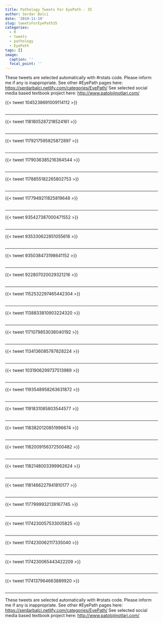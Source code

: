```yaml
---
title: Pathology Tweets For EyePath - 35
author: Serdar Balci
date: '2019-11-19'
slug: tweetsForEyePath35
categories:
  - R
  - tweets
  - pathology
  - EyePath
tags: []
image:
  caption: ''
  focal_point: ''
---
```



These tweets are selected automatically with #rstats code. Please inform me if any is inappropriate.
See other #EyePath pages here: https://serdarbalci.netlify.com/categories/EyePath/ 
See selected social media based textbook project here: http://www.patolojinotlari.com/

{{< tweet 1045238691009114112 >}}
<br>
<br>
<hr>
{{< tweet 1181805287218524161 >}}
<br>
<br>
<hr>
{{< tweet 1179217595825872897 >}}
<br>
<br>
<hr>
{{< tweet 1179036385216364544 >}}
<br>
<br>
<hr>
{{< tweet 1178855182265802753 >}}
<br>
<br>
<hr>
{{< tweet 1177949211825819648 >}}
<br>
<br>
<hr>
{{< tweet 935427387000471552 >}}
<br>
<br>
<hr>
{{< tweet 935330622851055616 >}}
<br>
<br>
<hr>
{{< tweet 935038473198641152 >}}
<br>
<br>
<hr>
{{< tweet 922807020029321216 >}}
<br>
<br>
<hr>
{{< tweet 1152532297465442304 >}}
<br>
<br>
<hr>
{{< tweet 1138833810903224320 >}}
<br>
<br>
<hr>
{{< tweet 1171079853036040192 >}}
<br>
<br>
<hr>
{{< tweet 1134136085787828224 >}}
<br>
<br>
<hr>
{{< tweet 1031906299737513989 >}}
<br>
<br>
<hr>
{{< tweet 1193548958263631872 >}}
<br>
<br>
<hr>
{{< tweet 1191831085803544577 >}}
<br>
<br>
<hr>
{{< tweet 1183820120851996674 >}}
<br>
<br>
<hr>
{{< tweet 1182009156372500482 >}}
<br>
<br>
<hr>
{{< tweet 1182148003399962624 >}}
<br>
<br>
<hr>
{{< tweet 1181466227941810177 >}}
<br>
<br>
<hr>
{{< tweet 1177999932139167745 >}}
<br>
<br>
<hr>
{{< tweet 1174230057533005825 >}}
<br>
<br>
<hr>
{{< tweet 1174230062117335040 >}}
<br>
<br>
<hr>
{{< tweet 1174230065443422209 >}}
<br>
<br>
<hr>
{{< tweet 1174137964663889920 >}}
<br>
<br>
<hr>


These tweets are selected automatically with #rstats code. Please inform me if any is inappropriate.
See other #EyePath pages here: https://serdarbalci.netlify.com/categories/EyePath/ 
See selected social media based textbook project here: http://www.patolojinotlari.com/

